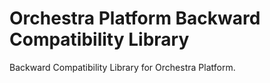 Orchestra Platform Backward Compatibility Library
==============

Backward Compatibility Library for Orchestra Platform.
